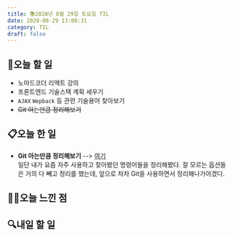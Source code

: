 ```yaml
---
title: 📚2020년 8월 29일 토요일 TIL
date: 2020-08-29 13:08:31
category: TIL
draft: false
---
```


## 🥅오늘 할 일

- 노마드코더 리액트 강의
- 프론트엔드 기술스택 계획 세우기
- `AJAX` `Wepback` 등 관련 기술용어 찾아보기
- ~~Git 아는만큼 정리해보기~~

## 📋오늘 한 일

- **Git 아는만큼 정리해보기** --> [여기](https://seungmin-dev.netlify.app/Git/git_command/)  
  일단 내가 요즘 자주 사용하고 찾아봤던 명령어들을 정리해봤다. 잘 모르는 옵션들은 거의 다 빼고 정리를 했는데, 앞으로 차차 Git을 사용하면서 정리해나가야겠다.

## ✍🏻오늘 느낀 점

## :mag:내일 할 일
